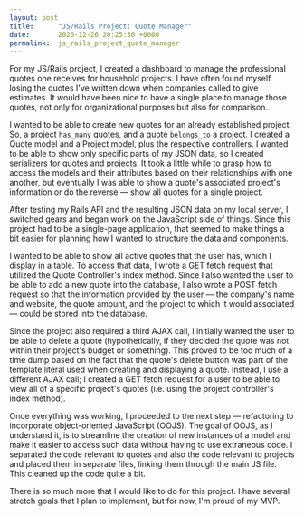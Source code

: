 ```yaml
---
layout: post
title:      "JS/Rails Project: Quote Manager"
date:       2020-12-26 20:25:30 +0000
permalink:  js_rails_project_quote_manager
---
```



For my JS/Rails project, I created a dashboard to manage the professional quotes one receives for household projects. I have often found myself losing the quotes I've written down when companies called to give estimates. It would have been nice to have a single place to manage those quotes, not only for organizational purposes but also for comparison.

I wanted to be able to create new quotes for an already established project. So, a project `has_many` quotes, and a quote `belongs_to` a project. I created a Quote model and a Project model, plus the respective controllers. I wanted to be able to show only specific parts of my JSON data, so I created serializers for quotes and projects. It took a little while to grasp how to access the models and their attributes based on their relationships with one another, but eventually I was able to show a quote's associated project's information or do the reverse –– show all quotes for a single project.

After testing my Rails API and the resulting JSON data on my local server, I switched gears and began work on the JavaScript side of things. Since this project had to be a single-page application, that seemed to make things a bit easier for planning how I wanted to structure the data and components. 

I wanted to be able to show all active quotes that the user has, which I display in a table. To access that data, I wrote a GET fetch request that utilized the Quote Controller's index method. Since I also wanted the user to be able to add a new quote into the database, I also wrote a POST fetch request so that the information provided by the user –– the company's name and website, the quote amount, and the project to which it would associated –– could be stored into the database.

Since the project also required a third AJAX call, I initially wanted the user to be able to delete a quote (hypothetically, if they decided the quote was not within their project's budget or something). This proved to be too much of a time dump based on the fact that the quote's delete button was part of the template literal used when creating and displaying a quote. Instead, I use a different AJAX call; I created a GET fetch request for a user to be able to view all of a specific project's quotes (i.e. using the project controller's index method).

Once everything was working, I proceeded to the next step –– refactoring to incorporate object-oriented JavaScript (OOJS). The goal of OOJS, as I understand it, is to streamline the creation of new instances of a model and make it easier to access such data without having to use extraneous code. I separated the code relevant to quotes and also the code relevant to projects and placed them in separate files, linking them through the main JS file. This cleaned up the code quite a bit.

There is so much more that I would like to do for this project. I have several stretch goals that I plan to implement, but for now, I'm proud of my MVP.


